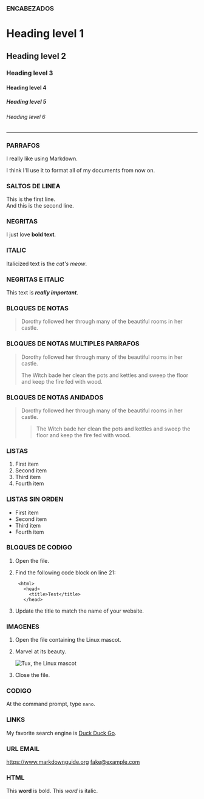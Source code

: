 ### ENCABEZADOS
# Heading level 1
## Heading level 2
### Heading level 3
#### Heading level 4
##### Heading level 5
###### Heading level 6
---
### PARRAFOS

I really like using Markdown.

I think I'll use it to format all of my documents from now on.

### SALTOS DE LINEA
This is the first line.  
And this is the second line.

### NEGRITAS
I just love **bold text**.

### ITALIC
Italicized text is the *cat's meow*.

### NEGRITAS E ITALIC
This text is ***really important***.

### BLOQUES DE NOTAS
> Dorothy followed her through many of the beautiful rooms in her castle.

### BLOQUES DE NOTAS MULTIPLES PARRAFOS
> Dorothy followed her through many of the beautiful rooms in her castle.
>
> The Witch bade her clean the pots and kettles and sweep the floor and keep the fire fed with wood.

### BLOQUES DE NOTAS ANIDADOS 
> Dorothy followed her through many of the beautiful rooms in her castle.
>
>> The Witch bade her clean the pots and kettles and sweep the floor and keep the fire fed with wood.

### LISTAS
1. First item
2. Second item
3. Third item
4. Fourth item

### LISTAS SIN ORDEN
- First item
- Second item
- Third item
- Fourth item

### BLOQUES DE CODIGO
1. Open the file.
2. Find the following code block on line 21:

        <html>
          <head>
            <title>Test</title>
          </head>

3. Update the title to match the name of your website.

### IMAGENES
1. Open the file containing the Linux mascot.
2. Marvel at its beauty.

    ![Tux, the Linux mascot](/assets/images/tux.png)

3. Close the file.

### CODIGO 
At the command prompt, type `nano`.

### LINKS 
My favorite search engine is [Duck Duck Go](https://duckduckgo.com).

### URL EMAIL 
<https://www.markdownguide.org>
<fake@example.com>

### HTML 
This **word** is bold. This <em>word</em> is italic.